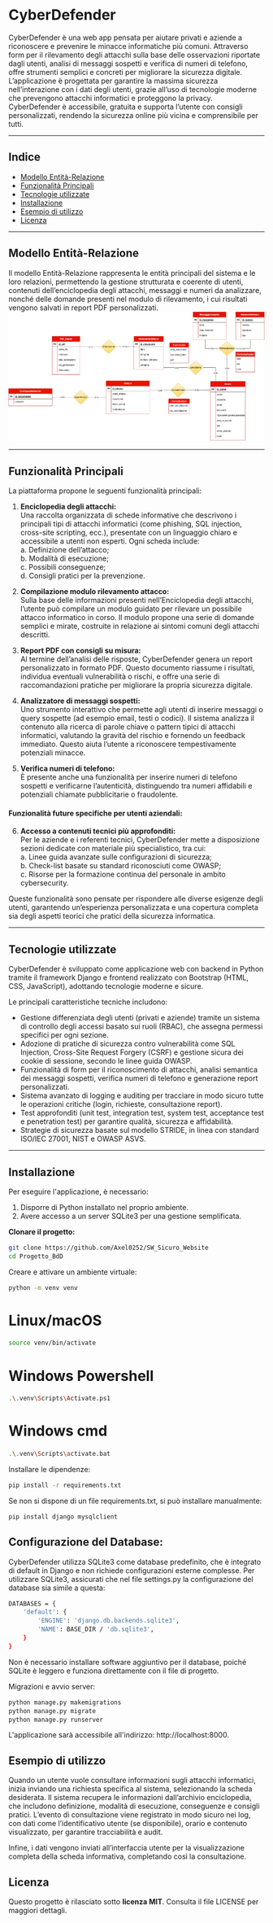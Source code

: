 # CyberDefender

CyberDefender è una web app pensata per aiutare privati e aziende a riconoscere e prevenire le minacce informatiche più comuni. Attraverso form per il rilevamento degli attacchi sulla base delle osservazioni riportate dagli utenti, analisi di messaggi sospetti e verifica di numeri di telefono, offre strumenti semplici e concreti per migliorare la sicurezza digitale. L’applicazione è progettata per garantire la massima sicurezza nell’interazione con i dati degli utenti, grazie all’uso di tecnologie moderne che prevengono attacchi informatici e proteggono la privacy. CyberDefender è accessibile, gratuita e supporta l’utente con consigli personalizzati, rendendo la sicurezza online più vicina e comprensibile per tutti.

---

## Indice

- [Modello Entità-Relazione](#modello-entità-relazione)
- [Funzionalità Principali](#funzionalità-principali)
- [Tecnologie utilizzate](#tecnologie-utilizzate)
- [Installazione](#installazione)
- [Esempio di utilizzo](#esempio-di-utilizzo)
- [Licenza](#licenza)

---


## Modello Entità-Relazione

Il modello Entità-Relazione rappresenta le entità principali del sistema e le loro relazioni, permettendo la gestione strutturata e coerente di utenti, contenuti dell’enciclopedia degli attacchi, messaggi e numeri da analizzare, nonché delle domande presenti nel modulo di rilevamento, i cui risultati vengono salvati in report PDF personalizzati.
![pss_diagramma_er_ottimizzato.drawio4.png](pss_diagramma_er_ottimizzato.drawio4.png)

--- 

## Funzionalità Principali

La piattaforma propone le seguenti funzionalità principali:

1. **Enciclopedia degli attacchi:**  
   Una raccolta organizzata di schede informative che descrivono i principali tipi di attacchi informatici (come phishing, SQL injection, cross-site scripting, ecc.), presentate con un linguaggio chiaro e accessibile a utenti non esperti. Ogni scheda include:  
   a. Definizione dell’attacco;  
   b. Modalità di esecuzione;  
   c. Possibili conseguenze;  
   d. Consigli pratici per la prevenzione.

2. **Compilazione modulo rilevamento attacco:**  
   Sulla base delle informazioni presenti nell’Enciclopedia degli attacchi, l’utente può compilare un modulo guidato per rilevare un possibile attacco informatico in corso. Il modulo propone una serie di domande semplici e mirate, costruite in relazione ai sintomi comuni degli attacchi descritti.

3. **Report PDF con consigli su misura:**  
   Al termine dell’analisi delle risposte, CyberDefender genera un report personalizzato in formato PDF. Questo documento riassume i risultati, individua eventuali vulnerabilità o rischi, e offre una serie di raccomandazioni pratiche per migliorare la propria sicurezza digitale.

4. **Analizzatore di messaggi sospetti:**  
   Uno strumento interattivo che permette agli utenti di inserire messaggi o query sospette (ad esempio email, testi o codici). Il sistema analizza il contenuto alla ricerca di parole chiave o pattern tipici di attacchi informatici, valutando la gravità del rischio e fornendo un feedback immediato. Questo aiuta l’utente a riconoscere tempestivamente potenziali minacce.

5. **Verifica numeri di telefono:**  
   È presente anche una funzionalità per inserire numeri di telefono sospetti e verificarne l’autenticità, distinguendo tra numeri affidabili e potenziali chiamate pubblicitarie o fraudolente.

#### Funzionalità future specifiche per utenti aziendali:

6. **Accesso a contenuti tecnici più approfonditi:**  
   Per le aziende e i referenti tecnici, CyberDefender mette a disposizione sezioni dedicate con materiale più specialistico, tra cui:  
   a. Linee guida avanzate sulle configurazioni di sicurezza;  
   b. Check-list basate su standard riconosciuti come OWASP;  
   c. Risorse per la formazione continua del personale in ambito cybersecurity.

Queste funzionalità sono pensate per rispondere alle diverse esigenze degli utenti, garantendo un’esperienza personalizzata e una copertura completa sia degli aspetti teorici che pratici della sicurezza informatica.

---

## Tecnologie utilizzate

CyberDefender è sviluppato come applicazione web con backend in Python tramite il framework Django e frontend realizzato con Bootstrap (HTML, CSS, JavaScript), adottando tecnologie moderne e sicure.

Le principali caratteristiche tecniche includono:

- Gestione differenziata degli utenti (privati e aziende) tramite un sistema di controllo degli accessi basato sui ruoli (RBAC), che assegna permessi specifici per ogni sezione.
- Adozione di pratiche di sicurezza contro vulnerabilità come SQL Injection, Cross-Site Request Forgery (CSRF) e gestione sicura dei cookie di sessione, secondo le linee guida OWASP.
- Funzionalità di form per il riconoscimento di attacchi, analisi semantica dei messaggi sospetti, verifica numeri di telefono e generazione report personalizzati.
- Sistema avanzato di logging e auditing per tracciare in modo sicuro tutte le operazioni critiche (login, richieste, consultazione report).
- Test approfonditi (unit test, integration test, system test, acceptance test e penetration test) per garantire qualità, sicurezza e affidabilità.
- Strategie di sicurezza basate sul modello STRIDE, in linea con standard ISO/IEC 27001, NIST e OWASP ASVS.

---

## Installazione

Per eseguire l'applicazione, è necessario:

1. Disporre di Python installato nel proprio ambiente.  
2. Avere accesso a un server SQLite3 per una gestione semplificata.

**Clonare il progetto:**

```bash
git clone https://github.com/Axel0252/SW_Sicuro_Website
cd Progetto_BdD
```
Creare e attivare un ambiente virtuale:

```bash
python -m venv venv
```
# Linux/macOS
```bash
source venv/bin/activate
```
# Windows Powershell
```bash
.\.venv\Scripts\Activate.ps1
```
# Windows cmd
```bash
.\.venv\Scripts\activate.bat
```
Installare le dipendenze:
```bash
pip install -r requirements.txt
```
Se non si dispone di un file requirements.txt, si può installare manualmente:
```bash
pip install django mysqlclient
```

## Configurazione del Database:
CyberDefender utilizza SQLite3 come database predefinito, che è integrato di default in Django e non richiede configurazioni esterne complesse.
Per utilizzare SQLite3, assicurati che nel file settings.py la configurazione del database sia simile a questa:
```bash
DATABASES = {
    'default': {
        'ENGINE': 'django.db.backends.sqlite3',
        'NAME': BASE_DIR / 'db.sqlite3',
    }
}
```
Non è necessario installare software aggiuntivo per il database, poiché SQLite è leggero e funziona direttamente con il file di progetto.

Migrazioni e avvio server:
```bash
python manage.py makemigrations
python manage.py migrate
python manage.py runserver
```
L'applicazione sarà accessibile all'indirizzo: http://localhost:8000.

## Esempio di utilizzo
Quando un utente vuole consultare informazioni sugli attacchi informatici, inizia inviando una richiesta specifica al sistema, selezionando la scheda desiderata. Il sistema recupera le informazioni dall’archivio enciclopedia, che includono definizione, modalità di esecuzione, conseguenze e consigli pratici.
L’evento di consultazione viene registrato in modo sicuro nei log, con dati come l’identificativo utente (se disponibile), orario e contenuto visualizzato, per garantire tracciabilità e audit.

Infine, i dati vengono inviati all’interfaccia utente per la visualizzazione completa della scheda informativa, completando così la consultazione.

## Licenza
Questo progetto è rilasciato sotto **licenza MIT**.
Consulta il file LICENSE per maggiori dettagli.

